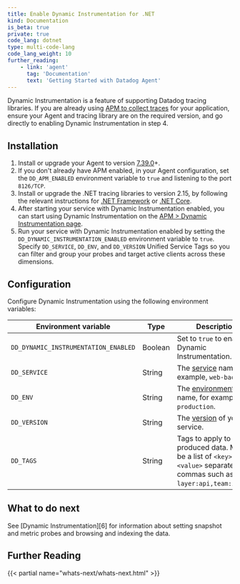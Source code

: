 ```yaml
---
title: Enable Dynamic Instrumentation for .NET
kind: Documentation
is_beta: true
private: true
code_lang: dotnet
type: multi-code-lang
code_lang_weight: 10
further_reading:
    - link: 'agent'
      tag: 'Documentation'
      text: 'Getting Started with Datadog Agent'
---
```


Dynamic Instrumentation is a feature of supporting Datadog tracing libraries. If you are already using [APM to collect traces][1] for your application, ensure your Agent and tracing library are on the required version, and go directly to enabling Dynamic Instrumentation in step 4.

## Installation

1. Install or upgrade your Agent to version [7.39.0][2]+.
2. If you don't already have APM enabled, in your Agent configuration, set the `DD_APM_ENABLED` environment variable to `true` and listening to the port `8126/TCP`.
3. Install or upgrade the .NET tracing libraries to version 2.15, by following the relevant instructions for [.NET Framework][2] or [.NET Core][3].
4. After starting your service with Dynamic Instrumentation enabled, you can start using Dynamic Instrumentation on the [APM > Dynamic Instrumentation page][4].
5. Run your service with Dynamic Instrumentation enabled by setting the `DD_DYNAMIC_INSTRUMENTATION_ENABLED` environment variable to `true`. Specify `DD_SERVICE`, `DD_ENV`, and `DD_VERSION` Unified Service Tags so you can filter and group your probes and target active clients across these dimensions.

## Configuration

Configure Dynamic Instrumentation using the following environment variables:

| Environment variable                             | Type          | Description                                                                                                               |
| ------------------------------------------------ | ------------- | ------------------------------------------------------------------------------------------------------------------------- |
| `DD_DYNAMIC_INSTRUMENTATION_ENABLED`             | Boolean       | Set to `true` to enable Dynamic Instrumentation.                                                                          |
| `DD_SERVICE`                                     | String        | The [service][5] name, for example, `web-backend`.                                                                        |
| `DD_ENV`                                         | String        | The [environment][5] name, for example: `production`.                                                                     |
| `DD_VERSION`                                     | String        | The [version][5] of your service.                                                                                         |
| `DD_TAGS`                                        | String        | Tags to apply to produced data. Must be a list of `<key>:<value>` separated by commas such as: `layer:api,team:intake`.   |

## What to do next

See [Dynamic Instrumentation][6] for information about setting snapshot and metric probes and browsing and indexing the data.

## Further Reading

{{< partial name="whats-next/whats-next.html" >}}

[1]: /tracing/trace_collection/
[2]: /tracing/trace_collection/dd_libraries/dotnet-framework/
[3]: /tracing/trace_collection/dd_libraries/dotnet-core/
[4]: https://app.datadoghq.com/dynamic-instrumentation
[5]: /getting_started/tagging/unified_service_tagging
